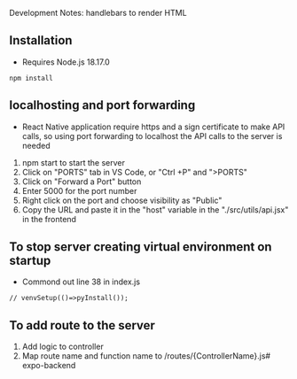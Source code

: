 Development Notes: handlebars to render HTML

## Installation
* Requires Node.js 18.17.0
```
npm install
```

## localhosting and port forwarding
* React Native application require https and a sign certificate to make API calls, so using port forwarding to localhost the API calls to the server is needed
1. npm start to start the server
2. Click on "PORTS" tab in VS Code, or "Ctrl +P" and ">PORTS"
3. Click on "Forward a Port" button
4. Enter 5000 for the port number
5. Right click on the port and choose visibility as "Public"
6. Copy the URL and paste it in the "host" variable in the "./src/utils/api.jsx" in the frontend

## To stop server creating virtual environment on startup
* Commond out line 38 in index.js
```
// venvSetup(()=>pyInstall());
```

## To add route to the server
  1. Add logic to controller
  2. Map route name and function name to /routes/{ControllerName}.js#   e x p o - b a c k e n d  
 